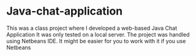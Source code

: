 # Java-chat-application
This was a class project where I developed a web-based Java Chat Application
It was only tested on a local server.
The project was handled using Netbeans IDE. It might be easier for you to work with it if you use Netbeans
